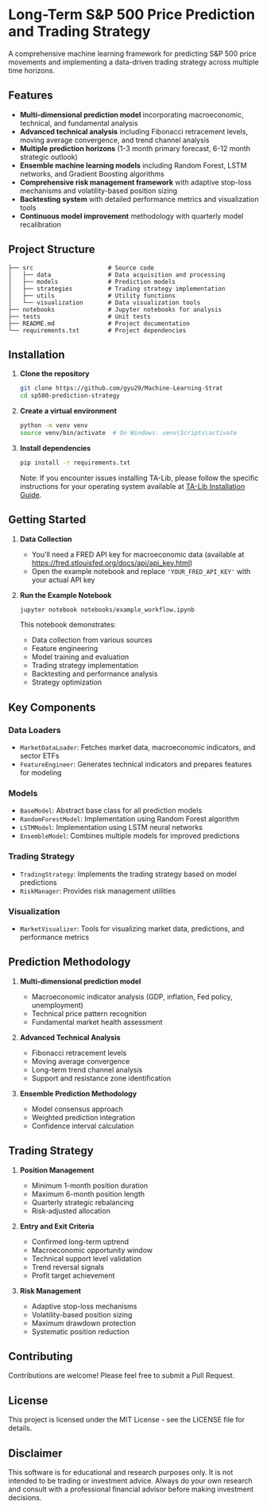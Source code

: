 # Long-Term S&P 500 Price Prediction and Trading Strategy

A comprehensive machine learning framework for predicting S&P 500 price movements and implementing a data-driven trading strategy across multiple time horizons.

## Features

- **Multi-dimensional prediction model** incorporating macroeconomic, technical, and fundamental analysis
- **Advanced technical analysis** including Fibonacci retracement levels, moving average convergence, and trend channel analysis
- **Multiple prediction horizons** (1-3 month primary forecast, 6-12 month strategic outlook)
- **Ensemble machine learning models** including Random Forest, LSTM networks, and Gradient Boosting algorithms
- **Comprehensive risk management framework** with adaptive stop-loss mechanisms and volatility-based position sizing
- **Backtesting system** with detailed performance metrics and visualization tools
- **Continuous model improvement** methodology with quarterly model recalibration

## Project Structure

```
├── src                     # Source code
│   ├── data                # Data acquisition and processing
│   ├── models              # Prediction models 
│   ├── strategies          # Trading strategy implementation
│   ├── utils               # Utility functions
│   └── visualization       # Data visualization tools
├── notebooks               # Jupyter notebooks for analysis
├── tests                   # Unit tests
├── README.md               # Project documentation
└── requirements.txt        # Project dependencies
```

## Installation

1. **Clone the repository**
   ```bash
   git clone https://github.com/gyu29/Machine-Learning-Strat
   cd sp500-prediction-strategy
   ```

2. **Create a virtual environment**
   ```bash
   python -m venv venv
   source venv/bin/activate  # On Windows: venv\Scripts\activate
   ```

3. **Install dependencies**
   ```bash
   pip install -r requirements.txt
   ```

   Note: If you encounter issues installing TA-Lib, please follow the specific instructions for your operating system available at [TA-Lib Installation Guide](https://github.com/TA-Lib/ta-lib-python).

## Getting Started

1. **Data Collection**
   - You'll need a FRED API key for macroeconomic data (available at https://fred.stlouisfed.org/docs/api/api_key.html)
   - Open the example notebook and replace `'YOUR_FRED_API_KEY'` with your actual API key

2. **Run the Example Notebook**
   ```bash
   jupyter notebook notebooks/example_workflow.ipynb
   ```

   This notebook demonstrates:
   - Data collection from various sources
   - Feature engineering 
   - Model training and evaluation
   - Trading strategy implementation
   - Backtesting and performance analysis
   - Strategy optimization

## Key Components

### Data Loaders
- `MarketDataLoader`: Fetches market data, macroeconomic indicators, and sector ETFs
- `FeatureEngineer`: Generates technical indicators and prepares features for modeling

### Models
- `BaseModel`: Abstract base class for all prediction models
- `RandomForestModel`: Implementation using Random Forest algorithm
- `LSTMModel`: Implementation using LSTM neural networks
- `EnsembleModel`: Combines multiple models for improved predictions

### Trading Strategy
- `TradingStrategy`: Implements the trading strategy based on model predictions
- `RiskManager`: Provides risk management utilities

### Visualization
- `MarketVisualizer`: Tools for visualizing market data, predictions, and performance metrics

## Prediction Methodology

1. **Multi-dimensional prediction model**
   - Macroeconomic indicator analysis (GDP, inflation, Fed policy, unemployment)
   - Technical price pattern recognition
   - Fundamental market health assessment

2. **Advanced Technical Analysis**
   - Fibonacci retracement levels
   - Moving average convergence
   - Long-term trend channel analysis
   - Support and resistance zone identification

3. **Ensemble Prediction Methodology**
   - Model consensus approach
   - Weighted prediction integration
   - Confidence interval calculation

## Trading Strategy

1. **Position Management**
   - Minimum 1-month position duration
   - Maximum 6-month position length
   - Quarterly strategic rebalancing
   - Risk-adjusted allocation

2. **Entry and Exit Criteria**
   - Confirmed long-term uptrend
   - Macroeconomic opportunity window
   - Technical support level validation
   - Trend reversal signals
   - Profit target achievement

3. **Risk Management**
   - Adaptive stop-loss mechanisms
   - Volatility-based position sizing
   - Maximum drawdown protection
   - Systematic position reduction

## Contributing

Contributions are welcome! Please feel free to submit a Pull Request.

## License

This project is licensed under the MIT License - see the LICENSE file for details.

## Disclaimer

This software is for educational and research purposes only. It is not intended to be trading or investment advice. Always do your own research and consult with a professional financial advisor before making investment decisions. 